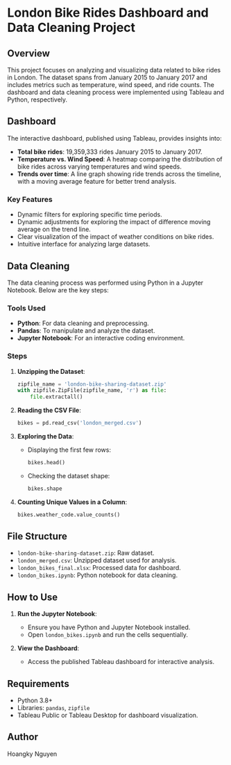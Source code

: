 # London Bike Rides Dashboard and Data Cleaning Project

## Overview
This project focuses on analyzing and visualizing data related to bike rides in London. The dataset spans from January 2015 to January 2017 and includes metrics such as temperature, wind speed, and ride counts. The dashboard and data cleaning process were implemented using Tableau and Python, respectively.

## Dashboard
The interactive dashboard, published using Tableau, provides insights into:
- **Total bike rides**: 19,359,333 rides January 2015 to January 2017.
- **Temperature vs. Wind Speed**: A heatmap comparing the distribution of bike rides across varying temperatures and wind speeds.
- **Trends over time**: A line graph showing ride trends across the timeline, with a moving average feature for better trend analysis.

### Key Features
- Dynamic filters for exploring specific time periods.
- Dynamic adjustments for exploring the impact of difference moving average on the trend line.
- Clear visualization of the impact of weather conditions on bike rides.
- Intuitive interface for analyzing large datasets.

## Data Cleaning
The data cleaning process was performed using Python in a Jupyter Notebook. Below are the key steps:

### Tools Used
- **Python**: For data cleaning and preprocessing.
- **Pandas**: To manipulate and analyze the dataset.
- **Jupyter Notebook**: For an interactive coding environment.

### Steps
1. **Unzipping the Dataset**:
   ```python
   zipfile_name = 'london-bike-sharing-dataset.zip'
   with zipfile.ZipFile(zipfile_name, 'r') as file:
       file.extractall()
   ```

2. **Reading the CSV File**:
   ```python
   bikes = pd.read_csv('london_merged.csv')
   ```

3. **Exploring the Data**:
   - Displaying the first few rows:
     ```python
     bikes.head()
     ```
   - Checking the dataset shape:
     ```python
     bikes.shape
     ```

4. **Counting Unique Values in a Column**:
   ```python
   bikes.weather_code.value_counts()
   ```

## File Structure
- `london-bike-sharing-dataset.zip`: Raw dataset.
- `london_merged.csv`: Unzipped dataset used for analysis.
- `london_bikes_final.xlsx`: Processed data for dashboard.
- `london_bikes.ipynb`: Python notebook for data cleaning.

## How to Use
1. **Run the Jupyter Notebook**:
   - Ensure you have Python and Jupyter Notebook installed.
   - Open `london_bikes.ipynb` and run the cells sequentially.

2. **View the Dashboard**:
   - Access the published Tableau dashboard for interactive analysis.
   

## Requirements
- Python 3.8+
- Libraries: `pandas`, `zipfile`
- Tableau Public or Tableau Desktop for dashboard visualization.


## Author
Hoangky Nguyen

